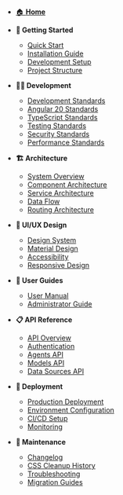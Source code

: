 <!-- Sidebar navigation -->

- [🏠 **Home**](/)

- **🚀 Getting Started**
  - [Quick Start](getting-started/README.md)
  - [Installation Guide](getting-started/installation.md)
  - [Development Setup](getting-started/development-setup.md)
  - [Project Structure](getting-started/project-structure.md)

- **👨‍💻 Development**
  - [Development Standards](development/standards.md)
  - [Angular 20 Standards](development/angular-standards.md)
  - [TypeScript Standards](development/typescript-standards.md)
  - [Testing Standards](development/testing-standards.md)
  - [Security Standards](development/security-standards.md)
  - [Performance Standards](development/performance-standards.md)

- **🏗️ Architecture**
  - [System Overview](architecture/overview.md)
  - [Component Architecture](architecture/component-architecture.md)
  - [Service Architecture](architecture/service-architecture.md)
  - [Data Flow](architecture/data-flow.md)
  - [Routing Architecture](architecture/routing-architecture.md)

- **🎨 UI/UX Design**
  - [Design System](ui-ux/design-system.md)
  - [Material Design](ui-ux/material-design.md)
  - [Accessibility](ui-ux/accessibility.md)
  - [Responsive Design](ui-ux/responsive-design.md)

- **📖 User Guides**
  - [User Manual](user-guides/user-manual.md)
  - [Administrator Guide](user-guides/admin-guide.md)

- **📋 API Reference**
  - [API Overview](api/README.md)
  - [Authentication](api/authentication.md)
  - [Agents API](api/agents.md)
  - [Models API](api/models.md)
  - [Data Sources API](api/data-sources.md)

- **🚀 Deployment**
  - [Production Deployment](deployment/production-deployment.md)
  - [Environment Configuration](deployment/environment-configuration.md)
  - [CI/CD Setup](deployment/ci-cd-setup.md)
  - [Monitoring](deployment/monitoring.md)

- **🔧 Maintenance**
  - [Changelog](maintenance/changelog.md)
  - [CSS Cleanup History](maintenance/css-cleanup.md)
  - [Troubleshooting](maintenance/troubleshooting.md)
  - [Migration Guides](maintenance/migration-guides.md)
